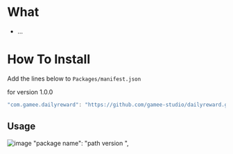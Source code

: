 # What

- ...

# How To Install

Add the lines below to `Packages/manifest.json`

for version 1.0.0
```csharp
"com.gamee.dailyreward": "https://github.com/gamee-studio/dailyreward.git?path=Assets/_Root",
```
## Usage
![image](https://user-images.githubusercontent.com/92133266/196930283-275f1799-aed6-45b6-9c61-4b916c617240.png)
"package name": "path version ",
```


